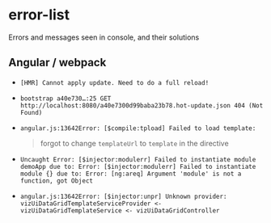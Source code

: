 # error-list
Errors and messages seen in console, and their solutions


## Angular / webpack

- ` [HMR] Cannot apply update. Need to do a full reload! `


- ` bootstrap a40e730…:25 GET http://localhost:8080/a40e7300d99baba23b78.hot-update.json 404 (Not Found) `



- ` angular.js:13642Error: [$compile:tpload] Failed to load template:  `

    > forgot to change `templateUrl` to `template` in the directive

- ` Uncaught Error: [$injector:modulerr] Failed to instantiate module demoApp due to:
  Error: [$injector:modulerr] Failed to instantiate module {} due to:
  Error: [ng:areq] Argument 'module' is not a function, got Object `
  
 - ` angular.js:13642Error: [$injector:unpr] Unknown provider: vizUiDataGridTemplateServiceProvider <- vizUiDataGridTemplateService <- vizUiDataGridController `


